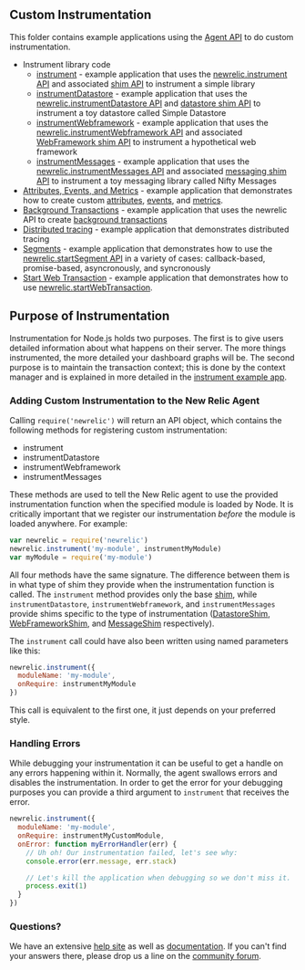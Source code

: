 ## Custom Instrumentation

This folder contains example applications using the [Agent API](https://newrelic.github.io/node-newrelic/API.html) to do custom instrumentation.

* Instrument library code
  * [instrument](./instrument) - example application that uses the [newrelic.instrument API](https://newrelic.github.io/node-newrelic/API.html#instrument) and associated [shim API](https://newrelic.github.io/node-newrelic/Shim.html) to instrument a simple library
  * [instrumentDatastore](./instrument-datastore) - example application that uses the [newrelic.instrumentDatastore API](https://newrelic.github.io/node-newrelic/API.html#instrumentDatastore) and [datastore shim API](https://newrelic.github.io/node-newrelic/DatastoreShim.html) to instrument a toy datastore called Simple Datastore
  * [instrumentWebframework](./instrument-webframework) - example application that uses the [newrelic.instrumentWebframework API](https://newrelic.github.io/node-newrelic/API.html#instrumentWebframework) and associated [WebFramework shim API](https://newrelic.github.io/node-newrelic/WebFrameworkShim.html) to instrument a hypothetical web framework
  * [instrumentMessages](./instrument-messages) - example application that uses the [newrelic.instrumentMessages API](https://newrelic.github.io/node-newrelic/API.html#instrumentMessages) and associated [messaging shim API](https://newrelic.github.io/node-newrelic/MessageShim.html) to instrument a toy messaging library called Nifty Messages
* [Attributes, Events, and Metrics](./attributes-events-metrics) - example application that demonstrates how to create custom [attributes](https://newrelic.github.io/node-newrelic/API.html#addCustomAttribute), [events](https://newrelic.github.io/node-newrelic/API.html#recordCustomEvent), and [metrics](https://newrelic.github.io/node-newrelic/API.html#recordMetric).
* [Background Transactions](./background-transactions) - example application that uses the newrelic API to create [background transactions](https://newrelic.github.io/node-newrelic/API.html#startBackgroundTransaction)
* [Distributed tracing](./distributed-tracing/) - example application that demonstrates distributed tracing
* [Segments](./segments) - example application that demonstrates how to use the [newrelic.startSegment API](https://newrelic.github.io/node-newrelic/API.html#startSegment) in a variety of cases: callback-based, promise-based, asyncronously, and syncronously
* [Start Web Transaction](./start-web-transaction/) - example application that demonstrates how to use [newrelic.startWebTransaction](https://newrelic.github.io/node-newrelic/API.html#startWebTransaction).

## Purpose of Instrumentation

Instrumentation for Node.js holds two purposes. The first is to give users detailed information about what happens on their server. The more things instrumented, the more detailed your dashboard graphs will be. The second purpose is to maintain the transaction context; this is done by the context manager and is explained in more detailed in the [instrument example app](./instrument).

### Adding Custom Instrumentation to the New Relic Agent

Calling `require('newrelic')` will return an API object, which contains the following methods for registering custom instrumentation:

* instrument
* instrumentDatastore
* instrumentWebframework
* instrumentMessages

These methods are used to tell the New Relic agent to use the provided instrumentation function when the specified module is loaded by Node. It is critically important that we register our instrumentation *before* the module is loaded anywhere. For example:

```js
var newrelic = require('newrelic')
newrelic.instrument('my-module', instrumentMyModule)
var myModule = require('my-module')
```

All four methods have the same signature. The difference between them is in what type of shim they provide when the instrumentation function is called. The `instrument` method provides only the base [shim](https://newrelic.github.io/node-newrelic/Shim.html), while `instrumentDatastore`, `instrumentWebframework`, and `instrumentMessages` provide shims specific to the type of instrumentation ([DatastoreShim](https://newrelic.github.io/node-newrelic/DatastoreShim.html), [WebFrameworkShim](https://newrelic.github.io/node-newrelic/WebFrameworkShim.html), and [MessageShim](https://newrelic.github.io/node-newrelic/MessageShim.html) respectively).

The `instrument` call could have also been written using named parameters like this:

```js
newrelic.instrument({
  moduleName: 'my-module',
  onRequire: instrumentMyModule
})
```

This call is equivalent to the first one, it just depends on your preferred style.

### Handling Errors

While debugging your instrumentation it can be useful to get a handle on any errors happening within it. Normally, the agent swallows errors and disables the instrumentation. In order to get the error for your debugging purposes you can provide a third argument to `instrument` that receives the error.

```js
newrelic.instrument({
  moduleName: 'my-module',
  onRequire: instrumentMyCustomModule,
  onError: function myErrorHandler(err) {
    // Uh oh! Our instrumentation failed, let's see why:
    console.error(err.message, err.stack)

    // Let's kill the application when debugging so we don't miss it.
    process.exit(1)
  }
})
```

### Questions?

We have an extensive [help site](https://support.newrelic.com/) as well as [documentation](https://docs.newrelic.com/). If you can't find your answers there, please drop us a line on the [community forum](https://discuss.newrelic.com/).
